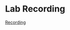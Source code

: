 # Lab Recording
[Recording](https://drive.google.com/file/d/1CsXLaqDb3c-FE7jF_QtzF95RtaDCXgBq/view?usp=sharing)
